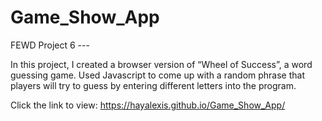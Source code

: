 # Game_Show_App

FEWD Project 6 --- 

In this project, I created a browser version of “Wheel of Success”, a word guessing game. Used Javascript to come up with a random phrase that players will try to guess by entering different letters into the program.

Click the link to view: https://hayalexis.github.io/Game_Show_App/
